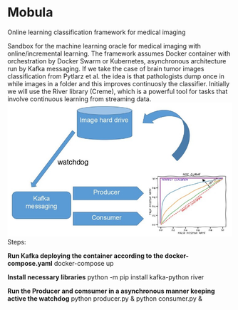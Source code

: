 # Mobula
Online learning classification framework for medical imaging

Sandbox for the machine learning oracle for medical imaging with online/incremental learning.
The framework assumes Docker container with orchestration by Docker Swarm or Kubernetes, asynchronous architecture run by Kafka messaging. 
If we take the case of brain tumor images classification from Pytlarz et al. the idea is that pathologists dump once in while images in a folder and this improves continuosly the classifier. 
Initially we will use the River library (Creme), which is a powerful tool for tasks that involve continuous learning from streaming data.
![alt text](https://github.com/alecrimi/mobula/blob/main/image1.jpg)
Steps:

__Run Kafka deploying the container according to the docker-compose.yaml__
docker-compose up

__Install necessary libraries__
python -m pip install kafka-python river

__Run the Producer and comsumer in a asynchronous manner keeping active the watchdog__
python producer.py &
python consumer.py &
